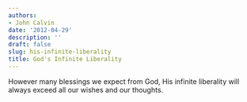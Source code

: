 ```yaml
---
authors:
- John Calvin
date: '2012-04-29'
description: ''
draft: false
slug: his-infinite-liberality
title: God's Infinite Liberality
---
```

However many blessings we expect from God, His infinite liberality will always exceed all our wishes and our thoughts.



